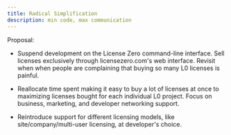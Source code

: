 ```yaml
---
title: Radical Simplification
description: min code, max communication
---
```


Proposal:

- Suspend development on the License Zero command-line interface.  Sell licenses exclusively through licensezero.com's web interface.  Revisit when when people are complaining that buying so many L0 licenses is painful.

- Reallocate time spent making it easy to buy a lot of licenses at once to maximizing licenses bought for each individual L0 project.  Focus on business, marketing, and developer networking support.

- Reintroduce support for different licensing models, like site/company/multi-user licensing, at developer's choice.
